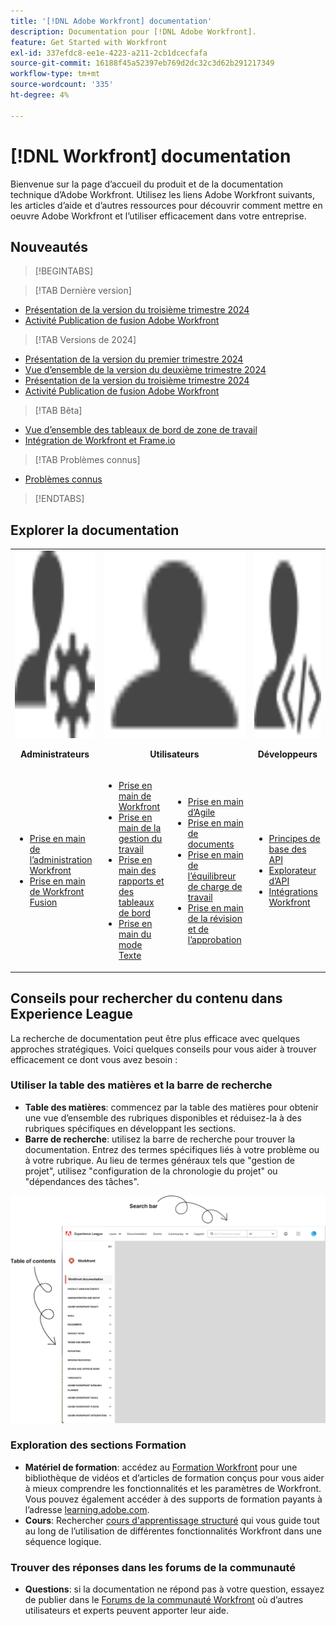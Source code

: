 ```yaml
---
title: '[!DNL Adobe Workfront] documentation'
description: Documentation pour [!DNL Adobe Workfront].
feature: Get Started with Workfront
exl-id: 337efdc8-ee1e-4223-a211-2cb1dcecfafa
source-git-commit: 16188f45a52397eb769d2dc32c3d62b291217349
workflow-type: tm+mt
source-wordcount: '335'
ht-degree: 4%

---
```


# [!DNL Workfront] documentation

Bienvenue sur la page d’accueil du produit et de la documentation technique d’Adobe Workfront. Utilisez les liens Adobe Workfront suivants, les articles d’aide et d’autres ressources pour découvrir comment mettre en oeuvre Adobe Workfront et l’utiliser efficacement dans votre entreprise.

## Nouveautés

>[!BEGINTABS]

>[!TAB Dernière version]

* [Présentation de la version du troisième trimestre 2024](/help/quicksilver/product-announcements/product-releases/24-q3-release-activity/24-q3-release-overview.md)
* [Activité Publication de fusion Adobe Workfront](/help/quicksilver/product-announcements/product-releases/fusion-release-activity/fusion-release-activity.md)

>[!TAB Versions de 2024]

* [Présentation de la version du premier trimestre 2024](/help/quicksilver/product-announcements/product-releases/24-q1-release-activity/24-q1-release-overview.md)
* [Vue d’ensemble de la version du deuxième trimestre 2024](/help/quicksilver/product-announcements/product-releases/24-q2-release-activity/24-q2-release-overview.md)
* [Présentation de la version du troisième trimestre 2024](/help/quicksilver/product-announcements/product-releases/24-q3-release-activity/24-q3-release-overview.md)
* [Activité Publication de fusion Adobe Workfront](/help/quicksilver/product-announcements/product-releases/fusion-release-activity/fusion-release-activity.md)

>[!TAB Bêta]

* [Vue d’ensemble des tableaux de bord de zone de travail](/help/quicksilver/reports-and-dashboards/dashboards/creating-and-managing-dashboards/canvas-dashboards-overview.md)
* [Intégration de Workfront et Frame.io](/help/quicksilver/review-and-approve-work/Documents/wf-frame-alpha.md)

>[!TAB Problèmes connus]

* [Problèmes connus](https://experienceleague.adobe.com/en/docs/workfront-known-issues/issues/overview)


>[!ENDTABS]


## Explorer la documentation

<table>

<tr tr style="border: 0;">
    <td style="text-align: center;"><img src="assets/admin.svg" style="width: 300px; height: 300px;"><p><b>Administrateurs</b></p></td>
    <td colspan="2" style="text-align: center;"><img src="assets/user.svg" style="width: 300px; height: 300px;"><p><b>Utilisateurs</b></p></td>
    <td style="text-align: center;"><img src="assets/developer.svg" style="width: 300px; height: 300px;"><p><b>Développeurs</b></p></td>
  </tr>
  <tr tr style="border: 0;">
    <td>
    <ul>
    <li><a href="/help/quicksilver/administration-and-setup/get-started-wf-administration/get-started-with-wf-administration.md">Prise en main de l’administration Workfront</a></li>
    <li><a href="/help/quicksilver/workfront-fusion/get-started/get-started.md">Prise en main de Workfront Fusion</li>
    </ul>
 </td>
    <td>
        <ul>
        <li><a href="/help/quicksilver/workfront-basics/workfront-basics.md">Prise en main de Workfront</a></li>
        <li><a href="/help/quicksilver/manage-work/manage-work.md">Prise en main de la gestion du travail</a></li>
        <li><a href="/help/quicksilver/reports-and-dashboards/reports-and-dashboards-overview.md">Prise en main des rapports et des tableaux de bord</a></li>
        <li><a href="/help/quicksilver/reports-and-dashboards/reports/text-mode/text-mode-resources.md">Prise en main du mode Texte</a></li>
        </ul>
    </td>
    <td><ul>
        <li><a href="/help/quicksilver/agile/agile-overview.md">Prise en main d’Agile</a></li>
        <li><a href="/help/quicksilver/documents/documents-overview.md">Prise en main de documents</a></li>
        <li><a href="/help/quicksilver/resource-mgmt/workload-balancer/workload-balancer.md">Prise en main de l’équilibreur de charge de travail</a></li>
        <li><a href="/help/quicksilver/resource-mgmt/workload-balancer/overview-workload-balancer.md">Prise en main de la révision et de l’approbation</a></li>
        </ul></td>
    <td><ul>
        <li><a href="/help/quicksilver/wf-api/general/api-basics.md">Principes de base des API</a></li>
        <li><a href="https://developer.adobe.com/workfront/api-explorer/">Explorateur d’API</a></li>
        <li><a href="/help/quicksilver/workfront-integrations-and-apps/workfront-integrations.md">Intégrations Workfront</a></li>
        </ul></td>
  </tr>
</table>

## Conseils pour rechercher du contenu dans Experience League

La recherche de documentation peut être plus efficace avec quelques approches stratégiques. Voici quelques conseils pour vous aider à trouver efficacement ce dont vous avez besoin :

### Utiliser la table des matières et la barre de recherche

* **Table des matières**: commencez par la table des matières pour obtenir une vue d’ensemble des rubriques disponibles et réduisez-la à des rubriques spécifiques en développant les sections.
* **Barre de recherche**: utilisez la barre de recherche pour trouver la documentation. Entrez des termes spécifiques liés à votre problème ou à votre rubrique. Au lieu de termes généraux tels que &quot;gestion de projet&quot;, utilisez &quot;configuration de la chronologie du projet&quot; ou &quot;dépendances des tâches&quot;.

![](assets/exl-site-nav.png)

### Exploration des sections Formation

* **Matériel de formation**: accédez au [Formation Workfront](https://experienceleague.adobe.com/en/browse/workfront) pour une bibliothèque de vidéos et d’articles de formation conçus pour vous aider à mieux comprendre les fonctionnalités et les paramètres de Workfront. Vous pouvez également accéder à des supports de formation payants à l’adresse [learning.adobe.com](http://learning.adobe.com/).
* **Cours**: Rechercher [cours d&#39;apprentissage structuré](https://experienceleague.adobe.com/home?Solution=Workfront#courses) qui vous guide tout au long de l’utilisation de différentes fonctionnalités Workfront dans une séquence logique.

### Trouver des réponses dans les forums de la communauté

* **Questions**: si la documentation ne répond pas à votre question, essayez de publier dans le [Forums de la communauté Workfront](https://experienceleaguecommunities.adobe.com/t5/workfront/ct-p/workfront?profile.language=en) où d’autres utilisateurs et experts peuvent apporter leur aide.